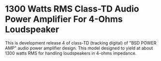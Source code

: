 # 1300 Watts RMS Class-TD Audio Power Amplifier For 4-Ohms Loudspeaker

This is development release 4 of class-TD (tracking digital) of "BSD POWER AMP"
audio power amplifier design. This model designed to yield at about 1300 watts
RMS for handling loudspeakers in 4-ohms impedance.

